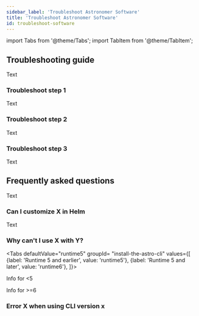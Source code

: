 ```yaml
---
sidebar_label: 'Troubleshoot Astronomer Software'
title: 'Troubleshoot Astronomer Software'
id: troubleshoot-software
---
```


import Tabs from '@theme/Tabs';
import TabItem from '@theme/TabItem';

## Troubleshooting guide

Text

### Troubleshoot step 1

Text

### Troubleshoot step 2

Text

### Troubleshoot step 3

Text

## Frequently asked questions

Text

### Can I customize X in Helm

Text

### Why can't I use X with Y?

<Tabs
    defaultValue="runtime5"
    groupId= "install-the-astro-cli"
    values={[
        {label: 'Runtime 5 and earlier', value: 'runtime5'},
        {label: 'Runtime 5 and later', value: 'runtime6'},
    ]}>
<TabItem value="runtime5">

Info for <5

</TabItem>

<TabItem value="runtime6">

Info for >=6


</TabItem>
</Tabs>

### Error X when using CLI version x